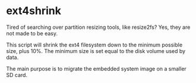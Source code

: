 # ext4shrink

Tired of searching over partition resizing tools, like resize2fs? Yes, they are not made to be easy.

This script will shrink the ext4 filesystem down to the minimum possible size, plus 10%. The minimum size is set equal to the disk volume used by data.

The main purpose is to migrate the embedded system image on a smaller SD card.

